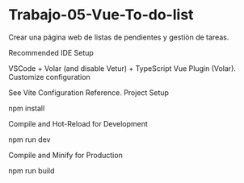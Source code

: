 # Trabajo-05-Vue-To-do-list
Crear una página web de listas de pendientes y gestiòn de tareas.

Recommended IDE Setup

VSCode + Volar (and disable Vetur) + TypeScript Vue Plugin (Volar).
Customize configuration

See Vite Configuration Reference.
Project Setup

npm install

Compile and Hot-Reload for Development

npm run dev

Compile and Minify for Production

npm run build
